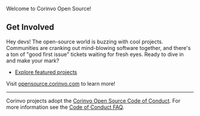 Welcome to Corinvo Open Source!

## Get Involved

Hey devs! The open-source world is buzzing with cool projects. Communities are cranking out mind-blowing software together, and there's a ton of "good first issue" tickets waiting for fresh eyes. Ready to dive in and make your mark?

* [Explore featured projects](https://opensource.corinvo.com/projects/)

Visit [opensource.corinvo.com](https://opensource.corinvo.com) to learn more!

----

Corinvo projects adopt the [Corinvo Open Source Code of Conduct](https://opensource.corinvo.com/codeofconduct/). For more information see the [Code of Conduct FAQ](https://opensource.corinvo.com/codeofconduct/faq/).